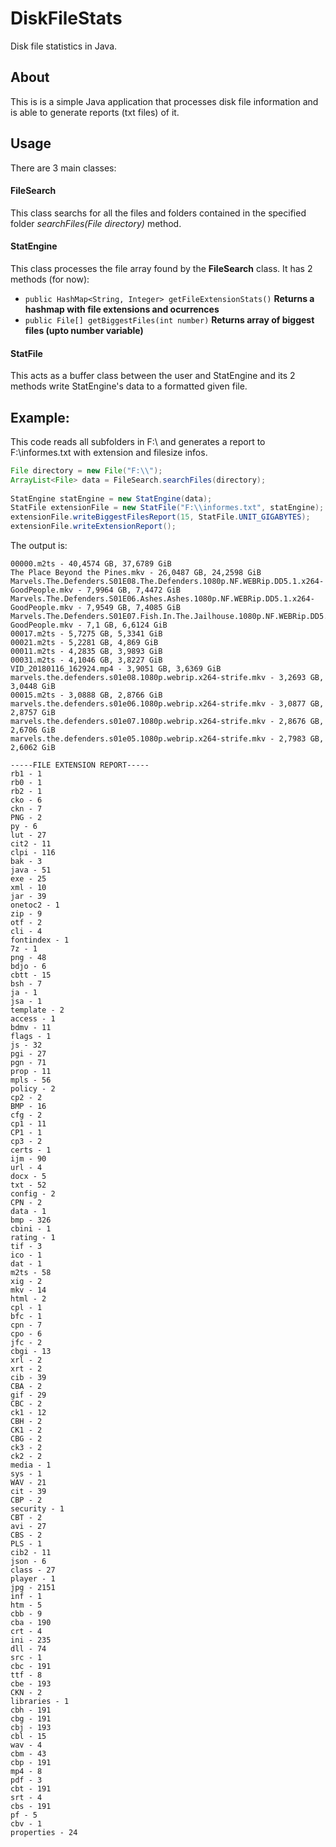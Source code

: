 # DiskFileStats
Disk file statistics in Java.

## About

This is is a simple Java application that processes disk file information and is able to generate reports (txt files) of it.

## Usage

There are 3 main classes:

#### FileSearch

This class searchs for all the files and folders contained in the specified folder *searchFiles(File directory)* method.

#### StatEngine

This class processes the file array found by the **FileSearch** class. It has 2 methods (for now):
- ```public HashMap<String, Integer> getFileExtensionStats()``` **Returns a hashmap with file extensions and ocurrences**
- ```public File[] getBiggestFiles(int number)``` **Returns array of biggest files (upto number variable)**

#### StatFile

This acts as a buffer class between the user and StatEngine and its 2 methods write StatEngine's data to a formatted given file.

## Example:

This code reads all subfolders in F:\\ and generates a report to F:\\informes.txt with extension and filesize infos.

```java
File directory = new File("F:\\");
ArrayList<File> data = FileSearch.searchFiles(directory);
		
StatEngine statEngine = new StatEngine(data);
StatFile extensionFile = new StatFile("F:\\informes.txt", statEngine);
extensionFile.writeBiggestFilesReport(15, StatFile.UNIT_GIGABYTES);
extensionFile.writeExtensionReport();
```

The output is:

```-----15 BIGGEST FILES REPORT [GB, GiB]-----
00000.m2ts - 40,4574 GB, 37,6789 GiB
The Place Beyond the Pines.mkv - 26,0487 GB, 24,2598 GiB
Marvels.The.Defenders.S01E08.The.Defenders.1080p.NF.WEBRip.DD5.1.x264-GoodPeople.mkv - 7,9964 GB, 7,4472 GiB
Marvels.The.Defenders.S01E06.Ashes.Ashes.1080p.NF.WEBRip.DD5.1.x264-GoodPeople.mkv - 7,9549 GB, 7,4085 GiB
Marvels.The.Defenders.S01E07.Fish.In.The.Jailhouse.1080p.NF.WEBRip.DD5.1.x264-GoodPeople.mkv - 7,1 GB, 6,6124 GiB
00017.m2ts - 5,7275 GB, 5,3341 GiB
00021.m2ts - 5,2281 GB, 4,869 GiB
00011.m2ts - 4,2835 GB, 3,9893 GiB
00031.m2ts - 4,1046 GB, 3,8227 GiB
VID_20180116_162924.mp4 - 3,9051 GB, 3,6369 GiB
marvels.the.defenders.s01e08.1080p.webrip.x264-strife.mkv - 3,2693 GB, 3,0448 GiB
00015.m2ts - 3,0888 GB, 2,8766 GiB
marvels.the.defenders.s01e06.1080p.webrip.x264-strife.mkv - 3,0877 GB, 2,8757 GiB
marvels.the.defenders.s01e07.1080p.webrip.x264-strife.mkv - 2,8676 GB, 2,6706 GiB
marvels.the.defenders.s01e05.1080p.webrip.x264-strife.mkv - 2,7983 GB, 2,6062 GiB

-----FILE EXTENSION REPORT-----
rb1 - 1
rb0 - 1
rb2 - 1
cko - 6
ckn - 7
PNG - 2
py - 6
lut - 27
cit2 - 11
clpi - 116
bak - 3
java - 51
exe - 25
xml - 10
jar - 39
onetoc2 - 1
zip - 9
otf - 2
cli - 4
fontindex - 1
7z - 1
png - 48
bdjo - 6
cbtt - 15
bsh - 7
ja - 1
jsa - 1
template - 2
access - 1
bdmv - 11
flags - 1
js - 32
pgi - 27
pgn - 71
prop - 11
mpls - 56
policy - 2
cp2 - 2
BMP - 16
cfg - 2
cp1 - 11
CP1 - 1
cp3 - 2
certs - 1
ijm - 90
url - 4
docx - 5
txt - 52
config - 2
CPN - 2
data - 1
bmp - 326
cbini - 1
rating - 1
tif - 3
ico - 1
dat - 1
m2ts - 58
xig - 2
mkv - 14
html - 2
cpl - 1
bfc - 1
cpn - 7
cpo - 6
jfc - 2
cbgi - 13
xrl - 2
xrt - 2
cib - 39
CBA - 2
gif - 29
CBC - 2
ck1 - 12
CBH - 2
CK1 - 2
CBG - 2
ck3 - 2
ck2 - 2
media - 1
sys - 1
WAV - 21
cit - 39
CBP - 2
security - 1
CBT - 2
avi - 27
CBS - 2
PLS - 1
cib2 - 11
json - 6
class - 27
player - 1
jpg - 2151
inf - 1
htm - 5
cbb - 9
cba - 190
crt - 4
ini - 235
dll - 74
src - 1
cbc - 191
ttf - 8
cbe - 193
CKN - 2
libraries - 1
cbh - 191
cbg - 191
cbj - 193
cbl - 15
wav - 4
cbm - 43
cbp - 191
mp4 - 8
pdf - 3
cbt - 191
srt - 4
cbs - 191
pf - 5
cbv - 1
properties - 24
```

